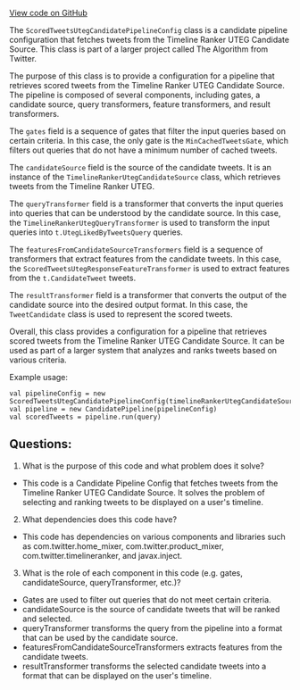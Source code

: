 [View code on GitHub](https://github.com/misbahsy/the-algorithm/home-mixer/server/src/main/scala/com/twitter/home_mixer/product/scored_tweets/candidate_pipeline/ScoredTweetsUtegCandidatePipelineConfig.scala)

The `ScoredTweetsUtegCandidatePipelineConfig` class is a candidate pipeline configuration that fetches tweets from the Timeline Ranker UTEG Candidate Source. This class is part of a larger project called The Algorithm from Twitter. 

The purpose of this class is to provide a configuration for a pipeline that retrieves scored tweets from the Timeline Ranker UTEG Candidate Source. The pipeline is composed of several components, including gates, a candidate source, query transformers, feature transformers, and result transformers. 

The `gates` field is a sequence of gates that filter the input queries based on certain criteria. In this case, the only gate is the `MinCachedTweetsGate`, which filters out queries that do not have a minimum number of cached tweets. 

The `candidateSource` field is the source of the candidate tweets. It is an instance of the `TimelineRankerUtegCandidateSource` class, which retrieves tweets from the Timeline Ranker UTEG. 

The `queryTransformer` field is a transformer that converts the input queries into queries that can be understood by the candidate source. In this case, the `TimelineRankerUtegQueryTransformer` is used to transform the input queries into `t.UtegLikedByTweetsQuery` queries. 

The `featuresFromCandidateSourceTransformers` field is a sequence of transformers that extract features from the candidate tweets. In this case, the `ScoredTweetsUtegResponseFeatureTransformer` is used to extract features from the `t.CandidateTweet` tweets. 

The `resultTransformer` field is a transformer that converts the output of the candidate source into the desired output format. In this case, the `TweetCandidate` class is used to represent the scored tweets. 

Overall, this class provides a configuration for a pipeline that retrieves scored tweets from the Timeline Ranker UTEG Candidate Source. It can be used as part of a larger system that analyzes and ranks tweets based on various criteria. 

Example usage:

```
val pipelineConfig = new ScoredTweetsUtegCandidatePipelineConfig(timelineRankerUtegCandidateSource)
val pipeline = new CandidatePipeline(pipelineConfig)
val scoredTweets = pipeline.run(query)
```
## Questions: 
 1. What is the purpose of this code and what problem does it solve? 
- This code is a Candidate Pipeline Config that fetches tweets from the Timeline Ranker UTEG Candidate Source. It solves the problem of selecting and ranking tweets to be displayed on a user's timeline.

2. What dependencies does this code have? 
- This code has dependencies on various components and libraries such as com.twitter.home_mixer, com.twitter.product_mixer, com.twitter.timelineranker, and javax.inject.

3. What is the role of each component in this code (e.g. gates, candidateSource, queryTransformer, etc.)? 
- Gates are used to filter out queries that do not meet certain criteria. 
- candidateSource is the source of candidate tweets that will be ranked and selected. 
- queryTransformer transforms the query from the pipeline into a format that can be used by the candidate source. 
- featuresFromCandidateSourceTransformers extracts features from the candidate tweets. 
- resultTransformer transforms the selected candidate tweets into a format that can be displayed on the user's timeline.